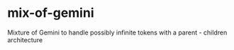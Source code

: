 # mix-of-gemini
Mixture of Gemini to handle possibly infinite tokens with a parent - children architecture
